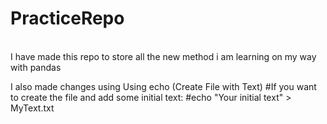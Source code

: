 # PracticeRepo
<br>
I have made this repo to store all the new method i am learning on my way with pandas

I also made changes using  Using echo (Create File with Text)
#If you want to create the file and add some initial text:
#echo "Your initial text" > MyText.txt
